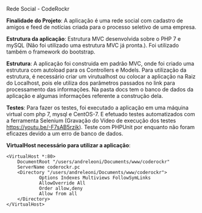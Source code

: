 Rede Social - CodeRockr

<b>Finalidade do Projeto</b>: A aplicação é uma rede social com cadastro de amigos e feed de notícias criada para o processo seletivo de uma empresa.

<b>Estrutura da aplicação</b>: Estrutura MVC desenvolvida sobre o PHP 7 e mySQL (Não foi utilizado uma estrutura MVC já pronta.). Foi utilizado também o framework do bootstrap.

<b>Estrutura</b>: A aplicação foi construida em padrão MVC, onde foi criado uma estrutura com autoload para os Controllers e Models.
Para utilização da estrutura, é necessário criar um virutualhost ou colocar a aplicação na Raiz do Localhost, pois ele utiliza dos parâmetros passados no link para processamento das informações.
Na pasta docs tem o banco de dados da aplicação e algumas informações referente a construção dela.

<b>Testes</b>: Para fazer os testes, foi executado a aplicação em uma máquina virtual com php 7, mysql e CentOS-7. E efetuado testes automatizados com a ferramenta Selenium (Gravação do Vídeo de execução dos testes https://youtu.be/-F7sAB5rzik).
Teste com PHPUnit por enquanto não foram eficazes devido a um erro de banco de dados.

<b>VirtualHost necessário para utilizar a aplicação</b>:

    <VirtualHost *:80>
        DocumentRoot "/users/andreleoni/Documents/www/coderockr"
        ServerName coderockr.pc
        <Directory "/users/andreleoni/Documents/www/coderockr">
                Options Indexes Multiviews FollowSymLinks
                AllowOverride All
                Order allow,deny
                Allow from all
        </Directory>
    </VirtualHost>
